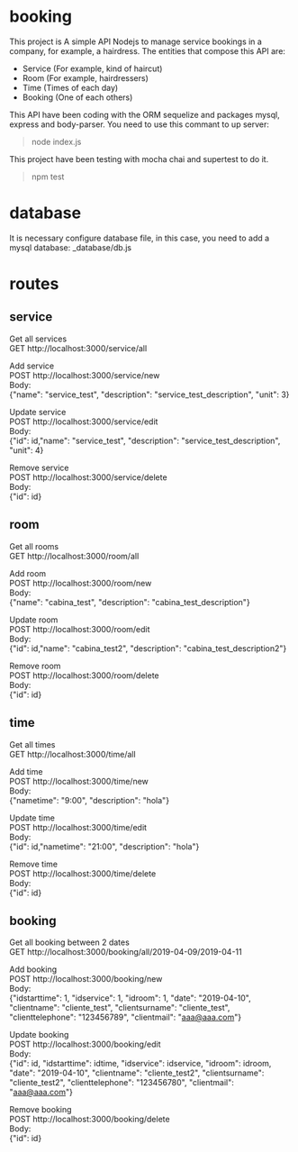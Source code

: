 # booking
This project is A simple API Nodejs to manage service bookings in a company, for example, a hairdress. The entities that compose this API are:
- Service (For example, kind of haircut)
- Room (For example, hairdressers)
- Time (Times of each day)
- Booking (One of each others)

This API have been coding with the ORM sequelize and packages mysql, express and body-parser.
You need to use this commant to up server: <br />
> node index.js <br />

This project have been testing with mocha chai and supertest to do it. <br />

> npm test <br />

# database
It is necessary configure database file, in this case, you need to add a mysql database:
_database/db.js

# routes
## service <br />
Get all services <br />
GET http://localhost:3000/service/all <br />

Add service <br />
POST http://localhost:3000/service/new <br />
Body: <br />
    {"name": "service_test", "description": "service_test_description", "unit": 3} <br />

Update service <br />
POST http://localhost:3000/service/edit <br />
Body: <br />
    {"id": id,"name": "service_test", "description": "service_test_description", "unit": 4} <br />

Remove service <br />
POST http://localhost:3000/service/delete <br />
Body: <br />
    {"id": id} <br />

## room <br />
Get all rooms <br />
GET http://localhost:3000/room/all <br />

Add room <br />
POST http://localhost:3000/room/new <br />
Body: <br />
    {"name": "cabina_test", "description": "cabina_test_description"} <br />

Update room <br />
POST http://localhost:3000/room/edit <br />
Body: <br />
    {"id": id,"name": "cabina_test2", "description": "cabina_test_description2"} <br />

Remove room <br />
POST http://localhost:3000/room/delete <br />
Body: <br />
    {"id": id} <br />

## time <br />
Get all times <br />
GET http://localhost:3000/time/all <br />

Add time <br />
POST http://localhost:3000/time/new <br />
Body: <br />
    {"nametime": "9:00", "description": "hola"} <br />

Update time <br />
POST http://localhost:3000/time/edit <br />
Body: <br />
    {"id": id,"nametime": "21:00", "description": "hola"} <br />

Remove time <br />
POST http://localhost:3000/time/delete <br />
Body: <br />
    {"id": id} <br />

## booking <br />
Get all booking between 2 dates <br />
GET http://localhost:3000/booking/all/2019-04-09/2019-04-11 <br />

Add booking <br />
POST http://localhost:3000/booking/new <br />
Body: <br />
    {"idstarttime": 1, "idservice": 1, "idroom": 1,
    "date": "2019-04-10",
    "clientname": "cliente_test", "clientsurname": "cliente_test", 
    "clienttelephone": "123456789", "clientmail": "aaa@aaa.com"} <br />

Update booking <br />
POST http://localhost:3000/booking/edit <br />
Body: <br />
    {"id": id, "idstarttime": idtime, "idservice": idservice, "idroom": idroom,
    "date": "2019-04-10",
    "clientname": "cliente_test2", "clientsurname": "cliente_test2", 
    "clienttelephone": "123456780", "clientmail": "aaa@aaa.com"} <br />

Remove booking <br />
POST http://localhost:3000/booking/delete <br />
Body: <br />
    {"id": id} <br />
